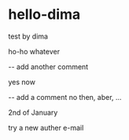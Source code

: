 # hello-dima
test by dima

ho-ho whatever


-- add another comment

yes now

-- add a comment
no then, aber, ...

2nd of January

try a new auther e-mail